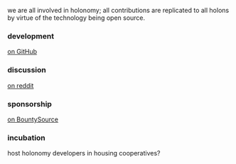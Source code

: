 we are all involved in holonomy; all contributions are replicated to all holons by virtue of the technology being open source.

### development

[on GitHub](https://github.com/holonomy)

### discussion

[on reddit](http://reddit.com/r/holonomy)

### sponsorship

[on BountySource](https://www.bountysource.com/teams/holonomy)

### incubation

host holonomy developers in housing cooperatives?
